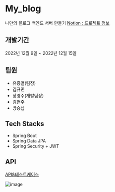# My_blog
나만의 블로그 백엔드 서버 만들기
[Notion : 프로젝트 정보](https://teamsparta.notion.site/9-e7f813a42304461ca494da6a84cde546)

## 개발기간
2022년 12월 9일 ~ 2022년 12월 15일

## 팀원
- 유종열(팀장)
- 김규민
- 장영주(개발팀장)
- 김현주
- 방승섭

## Tech Stacks
- Spring Boot
- Spring Data JPA
- Spring Security + JWT

## API
[API&테스트케이스 ](https://docs.google.com/spreadsheets/d/16m9RGblVgYA5vwvS9IT523fcfl0eii1AEGjc0mcoAHM/edit?usp=sharing)

![image](https://user-images.githubusercontent.com/114922306/207871227-000725b3-9c16-49db-9231-88702c9756dd.png)
